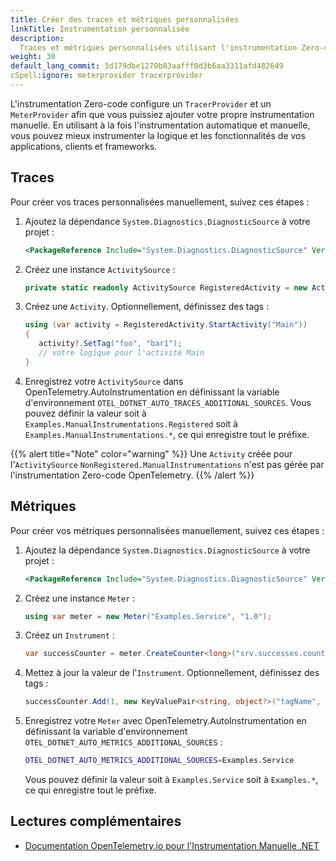 ```yaml
---
title: Créer des traces et métriques personnalisées
linkTitle: Instrumentation personnalisée
description:
  Traces et métriques personnalisées utilisant l'instrumentation Zero-code .NET.
weight: 30
default_lang_commit: 3d179dbe1270b83aafff0d3b6aa3311afd482649
cSpell:ignore: meterprovider tracerprovider
---
```


L'instrumentation Zero-code configure un `TracerProvider` et un `MeterProvider`
afin que vous puissiez ajouter votre propre instrumentation manuelle. En
utilisant à la fois l'instrumentation automatique et manuelle, vous pouvez mieux
instrumenter la logique et les fonctionnalités de vos applications, clients et
frameworks.

## Traces

Pour créer vos traces personnalisées manuellement, suivez ces étapes :

1. Ajoutez la dépendance `System.Diagnostics.DiagnosticSource` à votre projet :

   ```xml
   <PackageReference Include="System.Diagnostics.DiagnosticSource" Version="8.0.0" />
   ```

2. Créez une instance `ActivitySource` :

   ```csharp
   private static readonly ActivitySource RegisteredActivity = new ActivitySource("Examples.ManualInstrumentations.Registered");
   ```

3. Créez une `Activity`. Optionnellement, définissez des tags :

   ```csharp
   using (var activity = RegisteredActivity.StartActivity("Main"))
   {
      activity?.SetTag("foo", "bar1");
      // votre logique pour l'activité Main
   }
   ```

4. Enregistrez votre `ActivitySource` dans OpenTelemetry.AutoInstrumentation en
   définissant la variable d'environnement
   `OTEL_DOTNET_AUTO_TRACES_ADDITIONAL_SOURCES`. Vous pouvez définir la valeur
   soit à `Examples.ManualInstrumentations.Registered` soit à
   `Examples.ManualInstrumentations.*`, ce qui enregistre tout le préfixe.

{{% alert title="Note" color="warning" %}} Une `Activity` créée pour
l'`ActivitySource` `NonRegistered.ManualInstrumentations` n'est pas gérée par
l'instrumentation Zero-code OpenTelemetry. {{% /alert %}}

## Métriques

Pour créer vos métriques personnalisées manuellement, suivez ces étapes :

1. Ajoutez la dépendance `System.Diagnostics.DiagnosticSource` à votre projet :

   ```xml
   <PackageReference Include="System.Diagnostics.DiagnosticSource" Version="8.0.0" />
   ```

2. Créez une instance `Meter` :

   ```csharp
   using var meter = new Meter("Examples.Service", "1.0");
   ```

3. Créez un `Instrument` :

   ```csharp
   var successCounter = meter.CreateCounter<long>("srv.successes.count", description: "Number of successful responses");
   ```

4. Mettez à jour la valeur de l'`Instrument`. Optionnellement, définissez des
   tags :

   ```csharp
   successCounter.Add(1, new KeyValuePair<string, object?>("tagName", "tagValue"));
   ```

5. Enregistrez votre `Meter` avec OpenTelemetry.AutoInstrumentation en
   définissant la variable d'environnement
   `OTEL_DOTNET_AUTO_METRICS_ADDITIONAL_SOURCES` :

   ```bash
   OTEL_DOTNET_AUTO_METRICS_ADDITIONAL_SOURCES=Examples.Service
   ```

   Vous pouvez définir la valeur soit à `Examples.Service` soit à `Examples.*`,
   ce qui enregistre tout le préfixe.

## Lectures complémentaires

- [Documentation OpenTelemetry.io pour l'Instrumentation Manuelle .NET](/docs/languages/dotnet/instrumentation#setting-up-an-activitysource)
